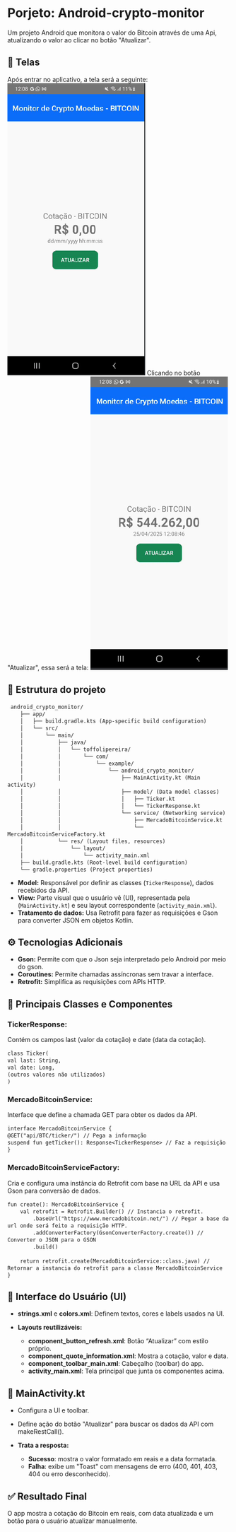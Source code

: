 # Porjeto: Android-crypto-monitor 

Um projeto Android que monitora o valor do Bitcoin através de uma Api, atualizando o valor ao clicar no botão "Atualizar".

## 📱 Telas

Após entrar no aplicativo, a tela será a seguinte:
![Tela do aplicativo com o valor zerado](images/TelaZerada.png)
Clicando no botão "Atualizar", essa será a tela:
![Tela do aplicativo com o valor preenchido](images/TelaDinheiro.png)

## 🧱 Estrutura do projeto

```
 android_crypto_monitor/
    ├── app/
    │   ├── build.gradle.kts (App-specific build configuration)
    │   └── src/
    │       └── main/
    │           ├── java/
    │           │   └── toffolipereira/
    │           │       └── com/
    │           │           └── example/
    │           │               └── android_crypto_monitor/
    │           │                   ├── MainActivity.kt (Main activity)
    │           │                   ├── model/ (Data model classes)
    │           │                   │   ├── Ticker.kt
    │           │                   │   └── TickerResponse.kt
    │           │                   └── service/ (Networking service)
    │           │                       ├── MercadoBitcoinService.kt
    │           │                       └── MercadoBitcoinServiceFactory.kt
    │           └── res/ (Layout files, resources)
    │               └── layout/
    │                   └── activity_main.xml
    ├── build.gradle.kts (Root-level build configuration)
    └── gradle.properties (Project properties)
```

- **Model:** Responsável por definir as classes (`TickerResponse`), dados recebidos da API.
- **View:** Parte visual que o usuário vê (UI), representada pela (`MainActivity.kt`) e seu layout correspondente (`activity_main.xml`).
- **Tratamento de dados:** Usa Retrofit para fazer as requisições e Gson para converter JSON em objetos Kotlin.

## ⚙️ Tecnologias Adicionais

- **Gson:** Permite com que o Json seja interpretado pelo Android por meio do gson.
- **Coroutines:** Permite chamadas assíncronas sem travar a interface. 
- **Retrofit:** Simplifica as requisições com APIs HTTP.

## 🧩 Principais Classes e Componentes

### TickerResponse:

Contém os campos last (valor da cotação) e date (data da cotação).

```
class Ticker(
val last: String,
val date: Long,
(outros valores não utilizados)
)
```

### MercadoBitcoinService:

Interface que define a chamada GET para obter os dados da API.

```
interface MercadoBitcoinService {
@GET("api/BTC/ticker/") // Pega a informação
suspend fun getTicker(): Response<TickerResponse> // Faz a requisição
}
```

### MercadoBitcoinServiceFactory:

Cria e configura uma instância do Retrofit com base na URL da API e usa Gson para conversão de dados.

```
fun create(): MercadoBitcoinService {
    val retrofit = Retrofit.Builder() // Instancia o retrofit.
        .baseUrl("https://www.mercadobitcoin.net/") // Pegar a base da url onde será feito a requisição HTTP.
        .addConverterFactory(GsonConverterFactory.create()) // Converter o JSON para o GSON
        .build()

    return retrofit.create(MercadoBitcoinService::class.java) // Retornar a instancia do retrofit para a classe MercadoBitcoinService
}
```

## 🎨 Interface do Usuário (UI)

- **strings.xml** e **colors.xml**: Definem textos, cores e labels usados na UI.
- **Layouts reutilizáveis:**

  - **component_button_refresh.xml**: Botão “Atualizar” com estilo próprio.
  - **component_quote_information.xml**: Mostra a cotação, valor e data.
  - **component_toolbar_main.xml**: Cabeçalho (toolbar) do app.
  - **activity_main.xml**: Tela principal que junta os componentes acima.

## 🔧 MainActivity.kt

- Configura a UI e toolbar.
- Define ação do botão "Atualizar" para buscar os dados da API com makeRestCall().
- **Trata a resposta:**

    - **Sucesso**: mostra o valor formatado em reais e a data formatada.
    - **Falha**: exibe um "Toast" com mensagens de erro (400, 401, 403, 404 ou erro desconhecido).
  
## ✅ Resultado Final

O app mostra a cotação do Bitcoin em reais, com data atualizada e um botão para o usuário atualizar manualmente.